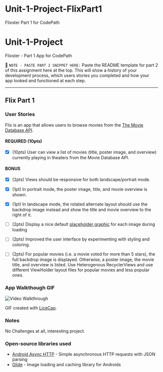 # Unit-1-Project-FlixPart1
Flixster Part 1 for CodePath
# Unit-1-Project
 Flixster - Part 1 App for CodePath


📝 `NOTE - PASTE PART 2 SNIPPET HERE:` Paste the README template for part 2 of this assignment here at the top. This will show a history of your development process, which users stories you completed and how your app looked and functioned at each step.

---

## Flix Part 1

### User Stories
Flix is an app that allows users to browse movies from the [The Movie Database API](http://docs.themoviedb.apiary.io/#).

#### REQUIRED (10pts)
- [X] (10pts) User can view a list of movies (title, poster image, and overview) currently playing in theaters from the Movie Database API.

#### BONUS
   - [X] (2pts) Views should be responsive for both landscape/portrait mode.
   - [X] (1pt) In portrait mode, the poster image, title, and movie overview is shown.
   - [X] (1pt) In landscape mode, the rotated alternate layout should use the backdrop image instead and show the title and movie overview to the right of it.

- [ ] (2pts) Display a nice default [placeholder graphic](https://guides.codepath.org/android/Displaying-Images-with-the-Glide-Library#advanced-usage) for each image during loading
- [ ] (2pts) Improved the user interface by experimenting with styling and coloring.
- [ ] (2pts) For popular movies (i.e. a movie voted for more than 5 stars), the full backdrop image is displayed. Otherwise, a poster image, the movie title, and overview is listed. Use Heterogenous RecyclerViews and use different ViewHolder layout files for popular movies and less popular ones.

### App Walkthough GIF


<img src='FlixterPartOne.gif' title='Video Walkthrough' width='' alt='Video Walkthrough' />

GIF created with [LiceCap](http://www.cockos.com/licecap/).
### Notes
No Challenges at all, interesting project. 


### Open-source libraries used

- [Android Async HTTP](https://github.com/codepath/CPAsyncHttpClient) - Simple asynchronous HTTP requests with JSON parsing
- [Glide](https://github.com/bumptech/glide) - Image loading and caching library for Androids
